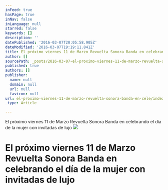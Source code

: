 ```yaml
---
inFeed: true
hasPage: true
inNav: false
inLanguage: null
starred: false
keywords: []
description: ''
datePublished: '2016-03-07T20:05:58.905Z'
dateModified: '2016-03-07T19:19:11.841Z'
title: El próximo viernes 11 de Marzo Revuelta Sonora Banda en celebrando el día de la mujer con invitadas de lujo
author: []
sourcePath: _posts/2016-03-07-el-proximo-viernes-11-de-marzo-revuelta-sonora-banda-en-cele.md
published: true
authors: []
publisher:
  name: null
  domain: null
  url: null
  favicon: null
url: el-proximo-viernes-11-de-marzo-revuelta-sonora-banda-en-cele/index.html
_type: Article

---
```

El próximo viernes 11 de Marzo Revuelta Sonora Banda en celebrando el día de la mujer con invitadas de lujo
![](https://the-grid-user-content.s3-us-west-2.amazonaws.com/0cd855b5-6355-4a63-99d4-844844c1b4eb.jpg)

# El próximo viernes 11 de Marzo Revuelta Sonora Banda en celebrando el día de la mujer con invitadas de lujo